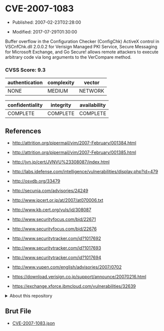 # CVE-2007-1083

- Published: 2007-02-23T02:28:00

- Modified: 2017-07-29T01:30:00

Buffer overflow in the Configuration Checker (ConfigChk) ActiveX control in VSCnfChk.dll 2.0.0.2 for Verisign Managed PKI Service, Secure Messaging for Microsoft Exchange, and Go Secure! allows remote attackers to execute arbitrary code via long arguments to the VerCompare method.

### CVSS Score: **9.3**

| authentication | complexity | vector |
| --- | --- | --- |
| NONE | MEDIUM | NETWORK |

| confidentiality | integrity | availability |
| --- | --- | --- |
| COMPLETE | COMPLETE | COMPLETE |

## References

* http://attrition.org/pipermail/vim/2007-February/001384.html

* http://attrition.org/pipermail/vim/2007-February/001385.html

* http://jvn.jp/cert/JVNVU%23308087/index.html

* http://labs.idefense.com/intelligence/vulnerabilities/display.php?id=479

* http://osvdb.org/33479

* http://secunia.com/advisories/24249

* http://www.jpcert.or.jp/at/2007/at070006.txt

* http://www.kb.cert.org/vuls/id/308087

* http://www.securityfocus.com/bid/22671

* http://www.securityfocus.com/bid/22676

* http://www.securitytracker.com/id?1017692

* http://www.securitytracker.com/id?1017693

* http://www.securitytracker.com/id?1017694

* http://www.vupen.com/english/advisories/2007/0702

* https://download.verisign.co.jp/support/announce/20070216.html

* https://exchange.xforce.ibmcloud.com/vulnerabilities/32639

<details>
<summary>About this repository</summary> 

  This repository is part of the project [Live Hack CVE](https://github.com/Live-Hack-CVE). Main website can be found [www.live-hack.org](https://www.live-hack.org) 
  
  Made by [Sn0wAlice](https://github.com/Sn0wAlice) for the people that care about security and need to have a feed of the latest CVEs. Hope you enjoy it, don't forget to star the repo and follow me on [Twitter](https://twitter.com/Sn0wAlice) and [Github](https://github.com/Sn0wAlice). And that is my [personnal website](https://www.alice-snow.me/)

  - [Home Page](https://github.com/Live-Hack-CVE)
  - [Framework](https://github.com/Live-Hack-CVE/cve-framework)
  - [CVE database](https://github.com/Live-Hack-CVE/full_database)
  - [Changelog](https://github.com/Live-Hack-CVE/Changelog)
</details>

## Brut File

* [CVE-2007-1083.json](https://raw.githubusercontent.com/Live-Hack-CVE/full_database/main/cves/2007/CVE-2007-1083.json)

